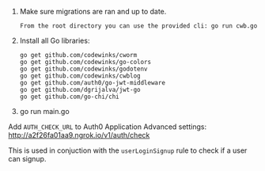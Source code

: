 1. Make sure migrations are ran and up to date.
    ```
    From the root directory you can use the provided cli: go run cwb.go
    ```
2. Install all Go libraries:
    ```
    go get github.com/codewinks/cworm
    go get github.com/codewinks/go-colors 
    go get github.com/codewinks/godotenv
    go get github.com/codewinks/cwblog 
    go get github.com/auth0/go-jwt-middleware
    go get github.com/dgrijalva/jwt-go
    go get github.com/go-chi/chi
    ```
2. go run main.go

Add `AUTH_CHECK_URL` to Auth0 Application Advanced settings:
http://a2f26fa01aa9.ngrok.io/v1/auth/check

This is used in conjuction with the `userLoginSignup` rule to check if a user can signup. 